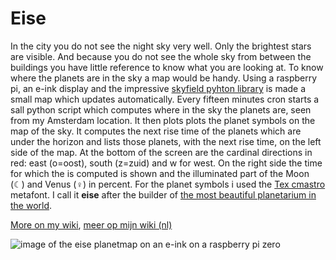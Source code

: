 # Eise

In the city you do not see the night sky very well. Only the brightest stars are visible. And because you do not see the whole sky from between the buildings you have little reference to know what you are looking at. To know where the planets are in the sky a map would be handy. Using a raspberry pi, an e-ink display and the impressive [skyfield pyhton library](https://rhodesmill.org/skyfield/) is made a small map which updates automatically.
Every fifteen minutes cron starts a sall python script which computes where in the sky the planets are, seen from my Amsterdam location. It then plots plots the planet symbols on the map of the sky. It computes the next rise time of the planets which are under the horizon and lists those planets, with the next rise time, on the left side of the map. At the bottom of the screen are the cardinal directions in red: east (o=oost), south (z=zuid) and w for west. On the right side the time for which the is computed is shown and the illuminated part of the Moon (☾) and Venus (♀) in percent. For the planet symbols i used the [Tex cmastro](https://www.ctan.org/tex-archive/fonts/cmastro) metafont.
I call it **eise** after the builder of [the most beautiful planetarium in the world](https://www.planetarium-friesland.nl/). 

[More on my wiki](http://wiki.wisze.net/doku.php/en/ruimte/eise), [meer op mijn wiki (nl)](http://wiki.wisze.net/doku.php/nl/ruimte/eise)

![image of the eise planetmap on an e-ink on a raspberry pi zero](104664.jpg)

